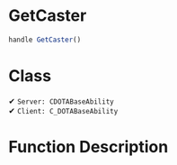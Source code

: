 # GetCaster
```js	
handle GetCaster()
```
# Class
✔ `Server: CDOTABaseAbility`  
✔ `Client: C_DOTABaseAbility`  

# Function Description

